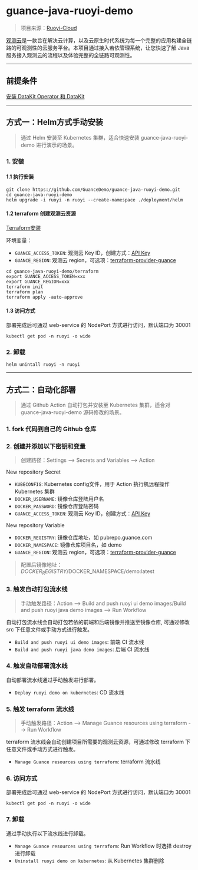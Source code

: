 # guance-java-ruoyi-demo
> 项目来源：[Ruoyi-Cloud](https://gitee.com/y_project/RuoYi-Cloud)

[观测云](https://www.guance.com/)是一款旨在解决云计算，以及云原生时代系统为每一个完整的应用构建全链路的可观测性的云服务平台。本项目通过接入若依管理系统，让您快速了解 Java 服务接入观测云的流程以及体验完整的全链路可观测性。

***

## 前提条件
[安装 DataKit Operator 和 DataKit](https://github.com/GuanceDemo/guance-datakit-demo)

***

## 方式一：Helm方式手动安装
> 通过 Helm 安装至 Kubernetes 集群，适合快速安装 guance-java-ruoyi-demo 进行演示的场景。

### 1. 安装
#### 1.1 执行安装
```shell
git clone https://github.com/GuanceDemo/guance-java-ruoyi-demo.git
cd guance-java-ruoyi-demo
helm upgrade -i ruoyi -n ruoyi --create-namespace ./deployment/helm
```
#### 1.2 terraform 创建观测云资源
[Terraform安装](https://www.terraform.io/downloads.html)

环境变量：
- `GUANCE_ACCESS_TOKEN`: 观测云 Key ID，创建方式：[API Key](https://docs.guance.com/management/api-key/)
- `GUANCE_REGION`: 观测云 region，可选项：[terraform-provider-guance](https://github.com/GuanceCloud/terraform-provider-guance)

```shell
cd guance-java-ruoyi-demo/terraform
export GUANCE_ACCESS_TOKEN=xxx
export GUANCE_REGION=xxx
terraform init
terraform plan
terraform apply -auto-approve 
```

#### 1.3 访问方式
部署完成后可通过 web-service 的 NodePort 方式进行访问，默认端口为 30001
```shell
kubectl get pod -n ruoyi -o wide
```

### 2. 卸载
```
helm unintall ruoyi -n ruoyi
```

***

## 方式二：自动化部署
> 通过 Github Action 自动打包并安装至 Kubernetes 集群，适合对 guance-java-ruoyi-demo 源码修改的场景。
 
### 1. fork 代码到自己的 Github 仓库

### 2. 创建并添加以下密钥和变量
> 创建路径：Settings --> Secrets and Variables --> Action  

New repository Secret
- `KUBECONFIG`: Kubernetes config文件，用于 Action 执行机远程操作 Kubernetes 集群
- `DOCKER_USERNAME`: 镜像仓库登陆用户名
- `DOCKER_PASSWORD`: 镜像仓库登陆密码
- `GUANCE_ACCESS_TOKEN`: 观测云 Key ID，创建方式：[API Key](https://docs.guance.com/management/api-key/)

New repository Variable
- `DOCKER_REGISTRY`: 镜像仓库地址，如 pubrepo.guance.com
- `DOCKER_NAMESPACE`: 镜像仓库项目名，如 demo
- `GUANCE_REGION`: 观测云 region，可选项：[terraform-provider-guance](https://github.com/GuanceCloud/terraform-provider-guance)

> 配置后镜像地址：$DOCKER_REGISTRY/$DOCKER_NAMESPACE/demo:latest


### 3. 触发自动打包流水线
> 手动触发路径：Action --> Build and push ruoyi ui demo images/Build and push ruoyi java demo images --> Run Workflow

自动打包流水线会自动打包若依的前端和后端镜像并推送至镜像仓库, 可通过修改 src 下任意文件或手动方式进行触发。

- `Build and push ruoyi ui demo images`: 前端 CI 流水线
- `Build and push ruoyi java demo images`: 后端 CI 流水线

### 4. 触发自动部署流水线 
自动部署流水线通过手动触发进行部署。
- `Deploy ruoyi demo on kubernetes`: CD 流水线

### 5. 触发 terraform 流水线
> 手动触发路径：Action --> Manage Guance resources using terraform --> Run Workflow

terraform 流水线会自动创建项目所需要的观测云资源，可通过修改 terraform 下任意文件或手动方式进行触发。
- `Manage Guance resources using terraform`: terraform 流水线

### 6. 访问方式
部署完成后可通过 web-service 的 NodePort 方式进行访问，默认端口为 30001
```shell
kubectl get pod -n ruoyi -o wide
```

### 7. 卸载
通过手动执行以下流水线进行卸载。
- `Manage Guance resources using terraform`: Run Workflow 时选择 destroy 进行卸载
- `Uninstall ruoyi demo on kubernetes`: 从 Kubernetes 集群删除